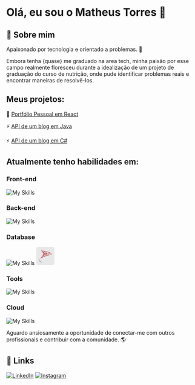 # Olá, eu sou o Matheus Torres 🌅

## 🚀 Sobre mim
Apaixonado por tecnologia e orientado a problemas. 👋

Embora tenha {quase} me graduado na area tech, minha paixão por esse campo realmente floresceu durante a idealização de um projeto de graduação do curso de nutrição, onde pude identificar problemas reais e encontrar maneiras de resolvê-los.

## Meus projetos:
 🧠 <a href="https://github.com/Kagradiel/MatheusTorres">Portfólio Pessoal em React</a>
 
 ⚡️ <a href="https://github.com/Kagradiel/Blog">API de  um blog em Java</a>
 
 ⚡️ <a href="https://github.com/Kagradiel/Blogpessoal">API de  um blog em C#</a>

## Atualmente tenho habilidades em:

### Front-end

![My Skills](https://skillicons.dev/icons?i=ts,javascript,html,react,css,sass,styledcomponents&theme=light)

### Back-end

![My Skills](https://skillicons.dev/icons?i=java,dotnet,cs,&theme=light)

### Database

![My Skills](https://skillicons.dev/icons?i=mysql&theme=light) <img alt="React" height="48" width="48" src="https://github.com/gui-bus/TechIcons/blob/main/Light/SQL Server.svg">


### Tools

![My Skills](https://skillicons.dev/icons?i=postman,figma,git,github,vite,docker&theme=light)

### Cloud

![My Skills](https://skillicons.dev/icons?i=azure,vercel&theme=light)


Aguardo ansiosamente a oportunidade de conectar-me com outros profissionais e contribuir com a comunidade. 🌎


## 🔗 Links

[![LinkedIn](https://img.shields.io/badge/LinkedIn-0077B5?style=for-the-badge&logo=linkedin&logoColor=white&color=ECDFCC)](https://www.linkedin.com/in/omatheustorres)
[![Instagram](https://img.shields.io/badge/Instagram-E4405F?style=for-the-badge&logo=instagram&logoColor=white&color=ECDFCC)](https://www.instagram.com/omatheustorres/)


